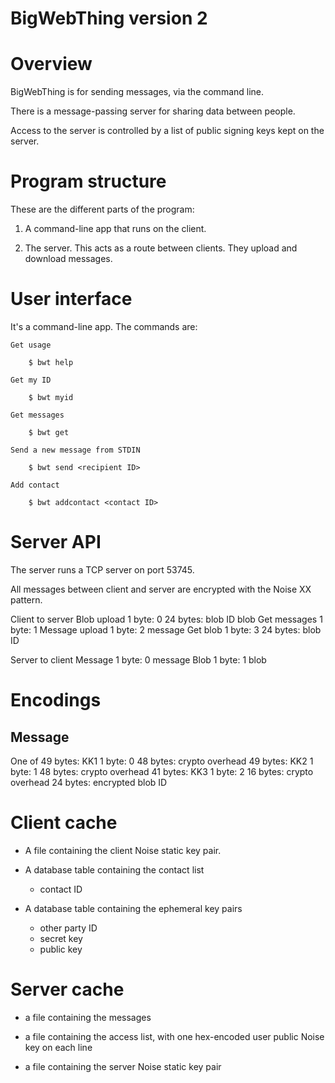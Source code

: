 BigWebThing version 2
=====================

# Overview

BigWebThing is for sending messages, via the command line.

There is a message-passing server for sharing data between people.

Access to the server is controlled by a list of public signing keys kept on the server.

# Program structure

These are the different parts of the program:

1. A command-line app that runs on the client.

6. The server. This acts as a route between clients. They upload and download messages.

# User interface

It's a command-line app. The commands are:

    Get usage

        $ bwt help

    Get my ID

        $ bwt myid

    Get messages

        $ bwt get

    Send a new message from STDIN

        $ bwt send <recipient ID>

    Add contact

        $ bwt addcontact <contact ID>

# Server API

The server runs a TCP server on port 53745.

All messages between client and server are encrypted with the Noise XX pattern.

Client to server
	Blob upload
		1 byte: 0
		24 bytes: blob ID
		blob
	Get messages
		1 byte: 1
	Message upload
		1 byte: 2
		message
	Get blob
		1 byte: 3
		24 bytes: blob ID

Server to client
	Message
		1 byte: 0
		message
	Blob
		1 byte: 1
		blob

# Encodings

## Message

One of
	49 bytes: KK1
		1 byte: 0
		48 bytes: crypto overhead
	49 bytes: KK2
		1 byte: 1
		48 bytes: crypto overhead
	41 bytes: KK3
		1 byte: 2
		16 bytes: crypto overhead
		24 bytes: encrypted blob ID

# Client cache

+ A file containing the client Noise static key pair.

+ A database table containing the contact list
	- contact ID

+ A database table containing the ephemeral key pairs
	- other party ID
	- secret key
	- public key

# Server cache

+ a file containing the messages

+ a file containing the access list, with one hex-encoded user public Noise key on each line

+ a file containing the server Noise static key pair
